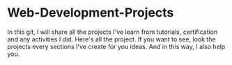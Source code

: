 # Web-Development-Projects

In this git, I will share all the projects I've learn from tutorials, certification and any activities I did. Here's all the project. If you want to see, look the projects every sections I've create for you ideas. And in this way, I also help you.
